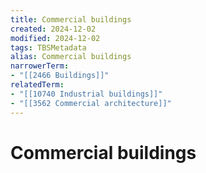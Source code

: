 ```yaml
---
title: Commercial buildings
created: 2024-12-02
modified: 2024-12-02
tags: TBSMetadata
alias: Commercial buildings
narrowerTerm:
- "[[2466 Buildings]]"
relatedTerm:
- "[[10740 Industrial buildings]]"
- "[[3562 Commercial architecture]]"
---
```

# Commercial buildings
